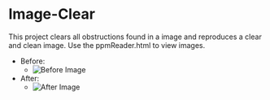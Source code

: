 # Image-Clear
This project clears all obstructions found in a image and reproduces a clear and clean image. Use the ppmReader.html to view images. 

* Before: 
  * ![Before Image](https://github.com/jdeep97/Image-Clear/blob/main/PPM/birds1.ppm)
* After:
  * ![After Image](https://github.com/jdeep97/Image-Clear/blob/main/PPM/blurred.ppm)
